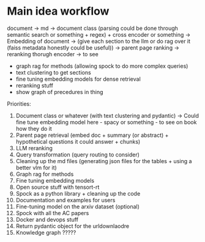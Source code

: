 # Main idea workflow 


document -> md -> document class (parsing could be done through semantic search or something + regex) + cross encoder or something -> Embedding of document -> (give each section to the llm or do rag over it (faiss metadata honestly could be useful)) -> parent page ranking -> reranking thorugh encoder -> to see

- graph rag for methods (allowing spock to do more complex queries)
- text clustering to get sections 
- fine tuning embedding models for dense retrieval
- reranking stuff
- show graph of precedures in thing


Priorities:
1. Document class or whatever (with text clustering and pydantic) -> Could fine tune embedding model here - spacy or something - to see on book how they do it
2. Parent page retrieval (embed doc + summary (or abstract) + hypothetical questions it could answer + chunks) 
3. LLM reranking
4. Query transformation (query routing to consider)
5. Cleaning up the md files (generating json files for the tables + using a better vlm for it)
6. Graph rag for methods
8. Fine tuning embedding models
9. Open source stuff with tensort-rt 
10. Spock as a python library + cleaning up the code
11. Documentation and examples for users
12. Fine-tuning model on the arxiv dataset (optional)
13. Spock with all the AC papers
14. Docker and devops stuff 
15. Return pydantic object for the urldownlaodre
16. Knowledge graph ?????